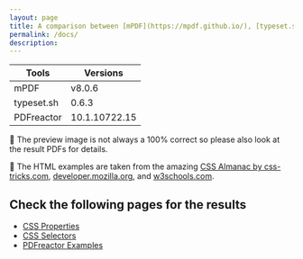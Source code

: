```yaml
---
layout: page
title: A comparison between [mPDF](https://mpdf.github.io/), [typeset.sh](https://typeset.sh/en/), and [PDFreactor](https://www.pdfreactor.com/)
permalink: /docs/
description: 
---
```


| Tools | Versions |
|---------|---------|
| mPDF | v8.0.6 |
| typeset.sh | 0.6.3 |
| PDFreactor | 10.1.10722.15 |

📢 The preview image is not always a 100% correct so please also look at the result PDFs for details.

💖 The HTML examples are taken from the amazing [CSS Almanac by css-tricks.com](https://css-tricks.com/almanac/), [developer.mozilla.org](https://developer.mozilla.org/en-US/docs/Web/CSS/), and [w3schools.com](https://www.w3schools.com/).        

## Check the following pages for the results
* [CSS Properties](/compare.html2pdf.tools/docs/CSS-Properties/)
* [CSS Selectors](/compare.html2pdf.tools/docs/CSS-Selectors/)
* [PDFreactor Examples](/compare.html2pdf.tools/docs/PDFreactor-Examples/)
